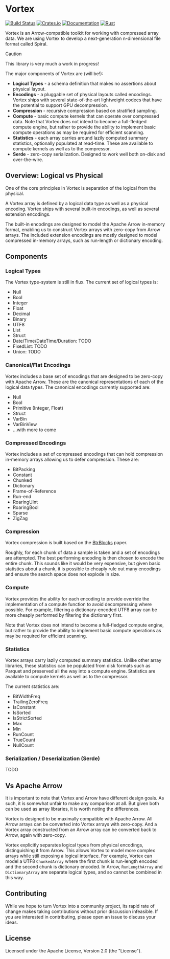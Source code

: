 # Vortex

[![Build Status](https://github.com/fulcrum-so/vortex/actions/workflows/rust.yml/badge.svg)](https://github.com/fulcrum-so/vortex/actions)
[![Crates.io](https://img.shields.io/crates/v/vortex-array.svg)](https://crates.io/crates/vortex-array)
[![Documentation](https://docs.rs/vortex-rs/badge.svg)](https://docs.rs/vortex-array)
[![Rust](https://img.shields.io/badge/rust-1.76.0%2B-blue.svg?maxAge=3600)](https://github.com/fulcrum-so/vortex)

Vortex is an Arrow-compatible toolkit for working with compressed array data. We are using Vortex to develop a
next-generation n-dimensional file format called Spiral.

> [!CAUTION]
> This library is very much a work in progress!

The major components of Vortex are (will be!):

* **Logical Types** - a schema definition that makes no assertions about physical layout.
* **Encodings** - a pluggable set of physical layouts called encodings. Vortex ships with several state-of-the-art
  lightweight codecs that have the potential to support GPU decompression.
* **Compression** - recursive compression based on stratified sampling.
* **Compute** - basic compute kernels that can operate over compressed data. Note that Vortex does not intend to become
  a full-fledged compute engine, but rather to provide the ability to implement basic compute operations as may be
  required for efficient scanning.
* **Statistics** - each array carries around lazily computed summary statistics, optionally populated at read-time.
  These are available to compute kernels as well as to the compressor.
* **Serde** - zero-copy serialization. Designed to work well both on-disk and over-the-wire.

## Overview: Logical vs Physical

One of the core principles in Vortex is separation of the logical from the physical.

A Vortex array is defined by a logical data type as well as a physical encoding. Vortex ships with several built-in
encodings, as well as several extension encodings.

The built-in encodings are designed to model the Apache Arrow in-memory format, enabling us to construct Vortex arrays
with zero-copy from Arrow arrays.
The included extension encodings are mostly designed to model compressed in-memory arrays, such as run-length or
dictionary encoding.

## Components

### Logical Types

The Vortex type-system is still in flux. The current set of logical types is:

* Null
* Bool
* Integer
* Float
* Decimal
* Binary
* UTF8
* List
* Struct
* Date/Time/DateTime/Duration: TODO
* FixedList: TODO
* Union: TODO

### Canonical/Flat Encodings

Vortex includes a base set of encodings that are designed to be zero-copy with Apache Arrow. These are the canonical
representations of each of the logical data types. The canonical encodings currently supported are:

* Null
* Bool
* Primitive (Integer, Float)
* Struct
* VarBin
* VarBinView
* ...with more to come

### Compressed Encodings

Vortex includes a set of compressed encodings that can hold compression in-memory arrays allowing us to defer
compression. These are:

* BitPacking
* Constant
* Chunked
* Dictionary
* Frame-of-Reference
* Run-end
* RoaringUInt
* RoaringBool
* Sparse
* ZigZag

### Compression

Vortex compression is built based on
the [BtrBlocks](https://www.cs.cit.tum.de/fileadmin/w00cfj/dis/papers/btrblocks.pdf) paper.

Roughly, for each chunk of data a sample is taken and a set of encodings are attempted. The best performing encoding
is then chosen to encode the entire chunk. This sounds like it would be very expensive, but given basic statistics
about a chunk, it is possible to cheaply rule out many encodings and ensure the search space does not explode in size.

### Compute

Vortex provides the ability for each encoding to provide override the implementation of a compute function to avoid
decompressing where possible. For example, filtering a dictionary-encoded UTF8 array can be more cheaply performed by
filtering the dictionary first.

Note that Vortex does not intend to become a full-fledged compute engine, but rather to provide the ability to
implement basic compute operations as may be required for efficient scanning.

### Statistics

Vortex arrays carry lazily computed summary statistics. Unlike other array libraries, these statistics can be populated
from disk formats such as Parquet and preserved all the way into a compute engine. Statistics are available to compute
kernels as well as to the compressor.

The current statistics are:

* BitWidthFreq
* TrailingZeroFreq
* IsConstant
* IsSorted
* IsStrictSorted
* Max
* Min
* RunCount
* TrueCount
* NullCount

### Serialization / Deserialization (Serde)

TODO

## Vs Apache Arrow

It is important to note that Vortex and Arrow have different design goals. As such, it is somewhat
unfair to make any comparison at all. But given both can be used as array libraries, it is worth noting the differences.

Vortex is designed to be maximally compatible with Apache Arrow. All Arrow arrays can be converted into Vortex arrays
with zero-copy. And a Vortex array constructed from an Arrow array can be converted back to Arrow, again with zero-copy.

Vortex explicitly separates logical types from physical encodings, distinguishing it from Arrow. This allows
Vortex to model more complex arrays while still exposing a logical interface. For example, Vortex can model a UTF8
`ChunkedArray` where the first chunk is run-length encoded and the second chunk is dictionary encoded.
In Arrow, `RunLengthArray` and `DictionaryArray` are separate logical types, and so cannot be combined in this way.

## Contributing

While we hope to turn Vortex into a community project, its rapid rate of change makes taking contributions without prior
discussion infeasible. If you are interested in contributing, please open an issue to discuss your ideas.

## License

Licensed under the Apache License, Version 2.0 (the "License").